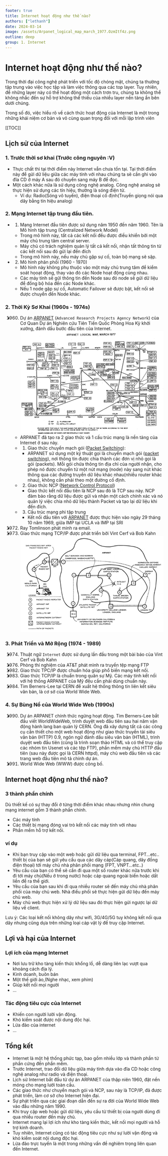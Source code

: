 ```yaml
---
footer: true
title: Internet hoạt động như thế nào?
authors: ["lethanh"]
date: 2024-03-14
image: /assets/Arpanet_logical_map_march_1977.OzmItf4z.png
outline: deep
group: 1. Internet
---
```


# Internet hoạt động như thế nào?

Trong thời đại công nghệ phát triển với tốc độ chóng mặt, chúng ta thường tập trung vào việc học tập và làm việc thông qua các top layer. Tuy nhiên, để những layer này có thể hoạt động một cách trơn tru, chúng ta không thể không nhắc đến sự hỗ trợ không thể thiếu của nhiều layer nền tảng ẩn bên dưới chúng.

Trong số đó, việc hiểu rõ về cách thức hoạt động của Internet là một trong những khái niệm cơ bản và vô cùng quan trọng đối với mỗi lập trình viên

[[TOC]]

## Lịch sử của  Internet
### 1. Trước thời sơ khai (Trước công nguyên :V)
- Thực chất thì tại thời điểm này Internet vẫn chưa tồn tại. Tại thời điểm này để gửi dữ liệu giữa các máy tính với nhau chúng ta sẽ cần ghi vào đĩa CD ở máy A sau đó chuyển sang máy B để đọc.
- Một cách khác nữa là sử dụng công nghệ analog. Công nghệ analog sẽ thực hiện sử dụng các tín hiệu, thường là sóng điện từ.
  - Ví dụ: Radio(Sóng vô tuyến), điện thoại cố định(Truyền giọng nói qua dây bằng tín hiệu analog)
### 2. Mạng Internet tập trung đầu tiên.
- 1. Mạng Internet đầu tiên được sử dụng năm 1950 đến năm 1960. Tên là Mô hình tập trung (Centralized Network Model)
  - Trong mô hình này, tất cả các kết nối đều được điều khiển bởi một máy chủ trung tâm central server.   
  - Máy chủ có trách nghiệm quản lý tất cả kết nối, nhận tất thông tin từ các kết nối sau đó gửi lại đến đích
  - Trong mô hình này, nếu máy chủ gặp sự cố, toàn bộ mạng sẽ sập.
- 2. Mô hình phân phối (1960 - 1970)
  - Mô hình này không phụ thuộc vào một máy chủ trung tâm để kiểm soát họoạt động, thay vào đó các Node hoạt động cùng nhau.
  - Các máy tính sẽ gửi thông tin đến Node sau đó node sẽ gửi dữ liệu để đồng bộ hóa đến các Node khác.
  - Nếu 1 node gặp sự cố, Automatic Failover sẽ được bật, kết nối sẽ được chuyển đến Node khác.
### 2. Thời Kỳ Sơ Khai (1960s - 1974s)
- 1960. Dự án [ARPANET](https://vi.wikipedia.org/wiki/ARPANET) (`Advanced Research Projects Agency Network`) của Cơ Quan Dự án Nghiên cứu Tiên Tiến Quốc Phòng Hoa Kỳ khởi xướng, đánh dấu bước đầu tiên của Internet.
![Arpanet_logical_map_march_1977](2024-03-14-Internet-Internet-hoat-dong-nhu-the-nao/Arpanet_logical_map_march_1977.png)
  - ARPANET đã tạo ra 2 giao thức và 1 cấu trúc mạng là nền tảng của Internet ở sau này.
  - 1. Giao thức chuyển mạch gói ([Packet Switching](https://vi.wikipedia.org/wiki/Chuy%E1%BB%83n_m%E1%BA%A1ch_g%C3%B3i)):
     - ARPANET sử dụng một kỹ thuật gọi là chuyển mạch gói ([packet switching](https://vi.wikipedia.org/wiki/Chuy%E1%BB%83n_m%E1%BA%A1ch_g%C3%B3i)), nơi thông tin được chia thành các đơn vị nhỏ gọi là gói (packets).
       Mỗi gói chứa thông tin địa chỉ của người nhận, cho phép nó được chuyển từ một nút mạng (node) này sang nút khác thông qua các đường truyền dữ liệu khác nhau(nhiều router khác nhau), không cần phải theo một đường cố định.
  - 2. Giao thức NCP ([Network Control Protocol](https://en.wikipedia.org/wiki/Network_Control_Protocol_(ARPANET)))
     - Giao thức kết nối đầu tiên là NCP sau đó là TCP sau này. NCP đảm bảo rằng dữ liệu được gửi và nhận một cách chính xác và nó quản lý việc chia nhỏ dữ liệu thành Packet và tạo lại dữ liệu khi đến đích.
  - 3. Cấu trúc mạng phi tập trung
    - Kết nối đầu tiên với [ARPANET](https://vi.wikipedia.org/wiki/ARPANET) được thực hiện vào ngày 29 tháng 10 năm 1969, giữa IMP tại UCLA và IMP tại SRI
- 1972. Ray Tomlinson phát minh ra email.
- 1973. Giao thức mạng TCP/IP được phát triển bởi Vint Cerf và Bob Kahn
         ![SRI_First_Internetworked_Connection_diagram](2024-03-14-Internet-Internet-hoat-dong-nhu-the-nao/SRI_First_Internetworked_Connection_diagram.jpg)
### 3. Phát Triển và Mở Rộng (1974 - 1989)
- 1974. Thuật ngữ `Internet` được sử dụng lần đầu trong một bài báo của Vint Cerf và Bob Kahn
- 1976. Phòng thí nghiệm của AT&T phát mình ra truyền tệp mạng FTP
- 1982. Giao thức TPC/IP được chuẩn hóa giúp phổ biến mạng kết nối.
- 1983. Giao thức TCP/IP là chuẩn trong quân sự Mỹ. Các máy tính kết nối với hệ thống ARPANET của Mỹ đều cần phải dùng chuẩn này.
- 1984. Tim Berners-Lee tại CERN đề xuất hệ thống thông tin liên kết siêu văn bản, là cơ sở của World Wide Web.
### 4. Sự Bùng Nổ của World Wide Web (1990s)
- 1990. Dự án ARPANET chính thức ngừng hoạt động.
        Tim Berners-Lee bắt đầu viết WorldWideWeb, trình duyệt web đầu tiên sau hai năm vận động hành lang ban quản lý CERN. Ông đã xây dựng tất cả các công cụ cần thiết cho một web hoạt động như giao thức truyền tải siêu văn bản (HTTP) 0.9, ngôn ngữ đánh dấu siêu văn bản (HTML), trình duyệt web đầu tiên (cũng là trình soạn thảo HTML và có thể truy cập các nhóm tin Usenet và các tệp FTP), phần mềm máy chủ HTTP đầu tiên (sau này được gọi là CERN httpd), máy chủ web đầu tiên và các trang web đầu tiên mô tả chính dự án.
- 1991. World Wide Web (WWW)  được công bố.

## Internet hoạt động như thế nào?
### 3 thành phần chính
Dù thiết kế có sự thay đổi ở từng thời điểm khác nhau nhưng nhìn chung mạng internet gồm 3 thành phần chính.
- Các máy tính
- Các thiết bị mạng đóng vai trò kết nối các máy tính với nhau
- Phần mềm hỗ trợ kết nối.

### ví dụ
- Khi bạn truy cập vào một web hoặc gửi dữ liệu qua terminal, FPT...etc.. thiết bị của bạn sẽ gửi yêu cầu qua các dây cáp(Cáp quang, dây đồng điện thoại) tới máy chủ nhà phân phối mạng (FPT, VNPT...etc..)
- Yêu cầu của bạn có thể sẽ cần đi qua một số router khác nữa trước khi đi tới máy chủ(Nếu ở trong nước) hoặc cáp quang ngoài biển hoặc dất liền để ra thế giới.
- Yêu cầu của bạn sau khi đi qua nhiều router sẽ đến máy chủ nhà phân phối của máy chủ web. Nhà điều phối sẽ thực hiện gửi dữ liệu đến máy chủ web.
- Máy chủ web thực hiện xử lý dữ liệu sau đó thực hiện gửi ngược lại dữ liệu về client.

Lưu ý: Các loại kết nối không dây như wifi, 3G/4G/5G tuy không kết nối qua dây nhưng cũng dựa trên những loại cáp vật lý để truy cập Internet.

## Lợi và hại của Internet
### Lợi ích của mạng Internet
- Nơi lưu trữ kho tàng kiến thức khổng lồ, dễ dàng liên lạc vượt qua khoảng cách địa lý.
- Kinh doanh, buôn bán
- Một thế giới ảo,(Nghe nhạc, xem phim)
- Giúp kết nối mọi người
- ...
### Tác động tiêu cực của Internet
- Khiến con người lười vận động.
- Khó kiểm soát được nội dung độc hại.
- Lừa đảo của internet
- ...

## Tổng kết
- Internet là một hệ thống phức tạp, bao gồm nhiều lớp và thành phần từ phần cứng đến phần mềm.
- Trước Internet, trao đổi dữ liệu giữa máy tính dựa vào đĩa CD hoặc công nghệ analog như radio và điện thoại.
- Lịch sử Internet bắt đầu từ dự án ARPANET của thập niên 1960, đặt nền móng cho mạng lưới toàn cầu.
- Các giao thức như chuyển mạch gói và NCP, sau này là TCP/IP, đã được phát triển, làm cơ sở cho Internet hiện đại.
- Sự phát triển qua các giai đoạn dẫn đến sự ra đời của World Wide Web vào đầu những năm 1990.
- Khi truy cập web hoặc gửi dữ liệu, yêu cầu từ thiết bị của người dùng đi qua nhiều router đến máy chủ.
- Internet mang lại lợi ích như kho tàng kiến thức, kết nối mọi người và hỗ trợ kinh doanh.
- Tuy nhiên, Internet cũng có tác động tiêu cực như sự lười vận động và khó kiểm soát nội dung độc hại.
- Lừa đảo trực tuyến là một trong những vấn đề nghiêm trọng liên quan đến Internet.
